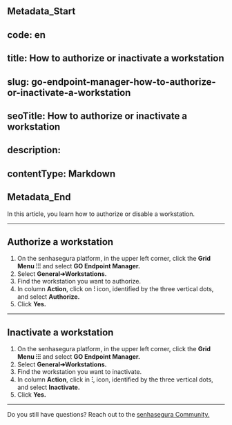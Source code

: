 ## Metadata_Start 
## code: en
## title: How to authorize or inactivate a workstation 
## slug: go-endpoint-manager-how-to-authorize-or-inactivate-a-workstation 
## seoTitle: How to authorize or inactivate a workstation 
## description:  
## contentType: Markdown 
## Metadata_End
In this article, you learn how to authorize or disable a workstation.

* * *

## Authorize a workstation

1. On the senhasegura platform,  in the upper left corner, click the **Grid Menu ⁝⁝⁝** and select **GO Endpoint Manager.**
2. Select **General➔Workstations.**
3. Find the workstation you want to authorize.
4. In column **Action**, click on **⁝** icon, identified by the three vertical dots, and select **Authorize.**
5. Click **Yes.**

* * *
## Inactivate a workstation

1. On the senhasegura platform, in the upper left corner, click the **Grid Menu ⁝⁝⁝** and select **GO Endpoint Manager.**
2. Select **General➔Workstations.**
3. Find the workstation you want to inactivate.
4. In column **Action**, click in **⁝**, icon, identified by the three vertical dots, and select **Inactivate.**
5. Click **Yes.**

* * *

Do you still have questions? Reach out to the [senhasegura Community.](https://community.senhasegura.io/)